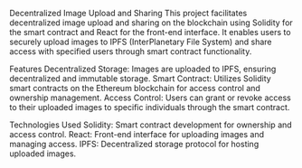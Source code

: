 Decentralized Image Upload and Sharing
This project facilitates decentralized image upload and sharing on the blockchain using Solidity for the smart contract and React for the front-end interface. 
It enables users to securely upload images to IPFS (InterPlanetary File System) and share access with specified users through smart contract functionality.


Features
Decentralized Storage: Images are uploaded to IPFS, ensuring decentralized and immutable storage.
Smart Contract: Utilizes Solidity smart contracts on the Ethereum blockchain for access control and ownership management.
Access Control: Users can grant or revoke access to their uploaded images to specific individuals through the smart contract.


Technologies Used
Solidity: Smart contract development for ownership and access control.
React: Front-end interface for uploading images and managing access.
IPFS: Decentralized storage protocol for hosting uploaded images.

